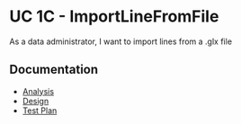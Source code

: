# UC 1C - ImportLineFromFile #

As a data administrator, I want to import lines from a .glx file

## Documentation ##

* [Analysis](ImportLineFromFile-ANALYSIS.md)
* [Design](ImportLineFromFile-DESIGN.md)
* [Test Plan](ImportLineFromFile-TESTPLAN.md)
